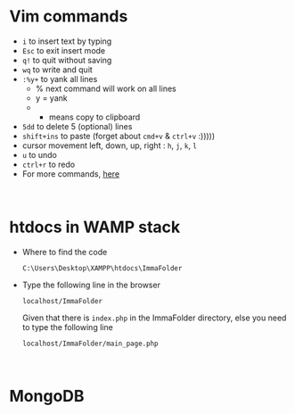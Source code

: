 # Vim commands
* `i` to insert text by typing
* `Esc` to exit insert mode
* `q!` to quit without saving
* `wq` to write and quit
* `:%y+` to yank all lines
    * % next command will work on all lines
    * y = yank
    * + means copy to clipboard 
* `5dd` to delete 5 (optional) lines 
* `shift+ins` to paste (forget about `cmd+v` & `ctrl+v` :)))))
* cursor movement left, down, up, right : `h`, `j`, `k`, `l`
* `u` to undo
* `ctrl+r` to redo
* For more commands, [here](https://vim.rtorr.com/)

<br/>

# htdocs in WAMP stack 
* Where to find the code
   ```
   C:\Users\Desktop\XAMPP\htdocs\ImmaFolder
   ```
* Type the following line in the browser
   ```
   localhost/ImmaFolder
   ```
   Given that there is `index.php` in the ImmaFolder directory, else you need to type the following line
   ```
   localhost/ImmaFolder/main_page.php
   ```


<br/>

# MongoDB
